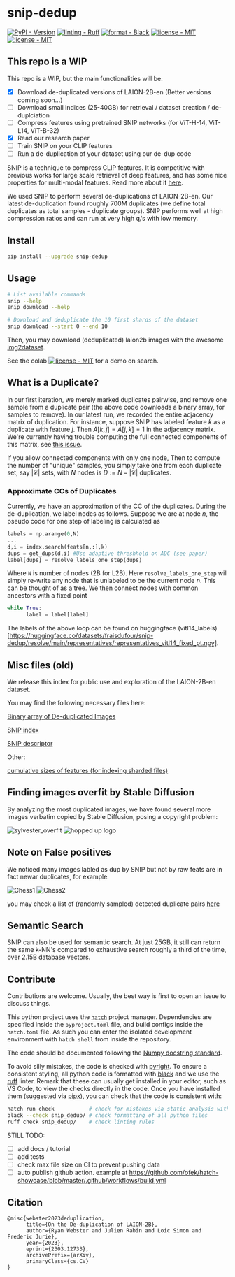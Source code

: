 # snip-dedup

[![PyPI - Version](https://img.shields.io/pypi/v/snip-dedup.svg?logo=pypi&label=PyPI&logoColor=gold)](https://pypi.org/project/snip-dedup/)
[![linting - Ruff](https://img.shields.io/endpoint?url=https://raw.githubusercontent.com/charliermarsh/ruff/main/assets/badge/v0.json)](https://github.com/charliermarsh/ruff)
[![format - Black](https://img.shields.io/badge/code%20style-black-000000.svg)](https://github.com/psf/black)
[![license - MIT](https://img.shields.io/badge/license-MIT-9400d3.svg)](https://spdx.org/licenses/)
[![license - MIT](https://colab.research.google.com/assets/colab-badge.svg)](https://colab.research.google.com/drive/1nKccWcCz566qDg3AohTV-zjBn7u_INnG?usp=sharing)

## This repo is a WIP

This repo is a WIP, but the main functionalities will be:

- [x] Download de-duplicated versions of LAION-2B-en (Better versions coming soon...)
- [ ] Download small indices (25-40GB) for retrieval / dataset creation / de-duplciation
- [ ] Compress features using pretrained SNIP networks (for ViT-H-14, ViT-L14, ViT-B-32)
- [x] Read our research paper
- [ ] Train SNIP on your CLIP features
- [ ] Run a de-duplication of your dataset using our de-dup code

SNIP is a technique to compress CLIP features. It is competitive with previous works for large scale retrieval of deep features, and has some nice properties for multi-modal features. Read more about it [here](https://arxiv.org/abs/2303.12733). 

We used SNIP to perform several de-duplications of LAION-2B-en. Our latest de-duplication found roughly 700M duplicates (we define total duplicates as total samples - duplicate groups). SNIP performs well at high compression ratios and can run at very high q/s with low memory.

## Install

```sh
pip install --upgrade snip-dedup
```

## Usage

```sh
# List available commands
snip --help
snip download --help

# Download and deduplicate the 10 first shards of the dataset
snip download --start 0 --end 10
```

Then, you may download (deduplicated) laion2b images with the awesome [img2dataset](https://github.com/rom1504/img2dataset).

See the colab [![license - MIT](https://colab.research.google.com/assets/colab-badge.svg)](https://colab.research.google.com/drive/1nKccWcCz566qDg3AohTV-zjBn7u_INnG?usp=sharing) for a demo on search.

## What is a Duplicate?

In our first iteration, we merely marked duplicates pairwise, and remove one sample from a duplicate pair (the above code downloads a binary array, for samples to remove). In our latest run, we recorded the entire adjacency matrix of duplication. For instance, suppose SNIP has labeled feature $k$ as a duplicate with feature $j$. Then $A[k,j] = A[j,k] = 1$ in the adjacency matrix. We're currently having trouble computing the full connected components of this matrix, see [this issue](https://github.com/ryanwebster90/snip-dedup/issues/7#issue-1639736690). 

If you allow connected components with only one node, Then to compute the number of "unique" samples, you simply take one from each duplicate set, say $|\mathcal{C}|$ sets, with $N$ nodes is $D := N - |\mathcal{C}|$ duplicates.

### Approximate CCs of Duplicates

Currently, we have an approximation of the CC of the duplicates. During the de-duplication, we label nodes as follows. Suppose we are at node $n$, the pseudo code for one step of labeling is calculated as
```python
labels = np.arange(0,N)
...
d,i = index.search(feats[n,:],k)
dups = get_dups(d,i) #Use adaptive threshhold on ADC (see paper)
label[dups] = resolve_labels_one_step(dups)
```
Where `N` is number of nodes (2B for L2B). Here `resolve_labels_one_step` will simply re-write any node that is unlabeled to be the current node $n$. This can be thought of as a tree. We then connect nodes with common ancestors with a fixed point
```python
while True:
      label = label[label]
```

The labels of the above loop can be found on huggingface (vitl14_labels)[https://huggingface.co/datasets/fraisdufour/snip-dedup/resolve/main/representatives/representatives_vitl14_fixed_pt.npy].

## Misc files (old)

We release this index for public use and exploration of the LAION-2B-en dataset.

You may find the following necessary files here:

[Binary array of De-duplicated Images](https://drive.google.com/file/d/1RYDylZKaPyaVs5YNwIrGqHU2BewdFwxY/view?usp=sharing)

[SNIP index](https://drive.google.com/file/d/1RYDylZKaPyaVs5YNwIrGqHU2BewdFwxY/view?usp=sharing)

[SNIP descriptor](https://drive.google.com/file/d/1QTA9yWevwPMhvMW8P5mAIBDy42xUpr-m/view?usp=share_link)

Other:

[cumulative sizes of features (for indexing sharded files)](https://drive.google.com/file/d/1OdVt5rjYw55XfMhsQSdqcVOP7lG2qj4W/view?usp=sharing)

## Finding images overfit by Stable Diffusion

By analyzing the most duplicated images, we have found several more images verbatim copied by Stable Diffusion, posing a copyright problem:

![sylvester_overfit](https://user-images.githubusercontent.com/2905865/225423740-e0befaba-cb74-44bf-9a64-f5dd9cbd4c33.jpeg)
![hopped up logo](https://user-images.githubusercontent.com/2905865/225423836-7c64428b-6782-4452-8d29-1628dc192c6c.jpeg)


## Note on False positives
We noticed many images labled as dup by SNIP but not by raw feats are in fact newar duplicates, for example:

![Chess1](https://en.chessok.net/uploads/posts/2017-09/1506718434_knight-on-the-left-1.nc3.jpg)
![Chess2](https://m.media-amazon.com/images/I/51jNRpWUCjL.jpg)

you may check a list of (randomly sampled) detected duplicate pairs [here](https://docs.google.com/spreadsheets/d/1Eq46U3MbTXzNoLCvnHLcw64X3bWE3ZE8zMJVQU9_gCg/edit?usp=sharing)


## Semantic Search

SNIP can also be used for semantic search. At just 25GB, it still can return the same k-NN's compared to exhaustive search roughly a third of the time, over 2.15B database vectors. 

## Contribute

Contributions are welcome.
Usually, the best way is first to open an issue to discuss things.

This python project uses the [`hatch`][hatch] project manager.
Dependencies are specified inside the `pyproject.toml` file, and build configs inside the `hatch.toml` file.
As such you can enter the isolated development environment with `hatch shell` from inside the repository.

The code should be documented following the [Numpy docstring standard][docstring].

To avoid silly mistakes, the code is checked with [pyright][pyright].
To ensure a consistent styling, all python code is formatted with [black][black] and we use the [ruff][ruff] linter.
Remark that these can usually get installed in your editor, such as VS Code, to view the checks directly in the code.
Once you have installed them (suggested via [pipx][pipx]), you can check that the code is consistent with:

```sh
hatch run check           # check for mistakes via static analysis with pyright
black --check snip_dedup/ # check formatting of all python files
ruff check snip_dedup/    # check linting rules
```

STILL TODO:

- [ ] add docs / tutorial
- [ ] add tests
- [ ] check max file size on CI to prevent pushing data
- [ ] auto publish github action. example at https://github.com/ofek/hatch-showcase/blob/master/.github/workflows/build.yml

[hatch]: https://github.com/pypa/hatch
[pyright]: https://github.com/microsoft/pyright
[black]: https://github.com/psf/black
[ruff]: https://github.com/charliermarsh/ruff
[pipx]: https://github.com/pypa/pipx
[docstring]: https://numpydoc.readthedocs.io/en/latest/format.html

## Citation
```
@misc{webster2023deduplication,
      title={On the De-duplication of LAION-2B}, 
      author={Ryan Webster and Julien Rabin and Loic Simon and Frederic Jurie},
      year={2023},
      eprint={2303.12733},
      archivePrefix={arXiv},
      primaryClass={cs.CV}
}
```

